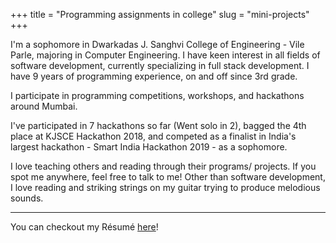 +++
title = "Programming assignments in college"
slug = "mini-projects"
+++

I'm a sophomore in Dwarkadas J. Sanghvi College of Engineering - Vile Parle, majoring in Computer Engineering. I have keen interest in all fields of software development, currently specializing in full stack development. I have 9 years of programming experience, on and off since 3rd grade.

I participate in programming competitions, workshops, and hackathons around Mumbai. 

I've participated in 7 hackathons so far (Went solo in 2), bagged the 4th place at KJSCE Hackathon 2018, and competed as a finalist in India's largest hackathon - Smart India Hackathon 2019 - as a sophomore. 

I love teaching others and reading through their programs/ projects. If you spot me anywhere, feel free to talk to me! Other than software development, I love reading and striking strings on my guitar trying to produce melodious sounds.

-----
You can checkout my Résumé [here](https://goo.gl/8YszZv)!

